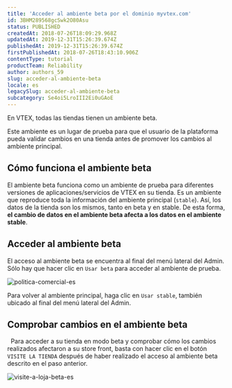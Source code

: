 ```yaml
---
title: 'Acceder al ambiente beta por el dominio myvtex.com'
id: 3BHM289568gcSwk2O80Asu
status: PUBLISHED
createdAt: 2018-07-26T18:09:29.968Z
updatedAt: 2019-12-31T15:26:39.674Z
publishedAt: 2019-12-31T15:26:39.674Z
firstPublishedAt: 2018-07-26T18:43:10.906Z
contentType: tutorial
productTeam: Reliability
author: authors_59
slug: acceder-al-ambiente-beta
locale: es
legacySlug: acceder-al-ambiente-beta
subcategory: Se4oi5LroIII2Ei0uGAoE
---
```


En VTEX, todas las tiendas tienen un ambiente beta.

Este ambiente es un lugar de prueba para que el usuario de la plataforma pueda validar cambios en una tienda antes de promover los cambios al ambiente principal.

## Cómo funciona el ambiente beta

El ambiente beta funciona como un ambiente de prueba para diferentes versiones de aplicaciones/servicios de VTEX en su tienda. Es un ambiente que reproduce toda la información del ambiente principal (`stable`). Así, los datos de la tienda son los mismos, tanto en beta y en stable. De esta forma, __el cambio de datos en el ambiente beta afecta a los datos en el ambiente stable__.

## Acceder al ambiente beta

El acceso al ambiente beta se encuentra al final del menú lateral del Admin. Sólo hay que hacer clic en `Usar beta` para acceder al ambiente de prueba.

![politica-comercial-es](//images.ctfassets.net/alneenqid6w5/6opF8h3ijmqoIkam4ugAim/d194277f2d7e26fc52fc967a866b7e4a/usar-beta-es.png)

<div class="alert alert-info">
Para volver al ambiente principal, haga clic en <code>Usar stable</code>, también ubicado al final del menú lateral del Admin.
</div>

## Comprobar cambios en el ambiente beta
 
Para acceder a su tienda en modo beta y comprobar cómo los cambios realizados afectaron a su store front, basta con hacer clic en el botón `VISITE LA TIENDA` después de haber realizado el acceso al ambiente beta descrito en el paso anterior.

![visite-a-loja-beta-es](//images.ctfassets.net/alneenqid6w5/7H26DYk6Oc0moGgckKu2gE/a44101d0044c62582c6af8c364157958/visite-a-loja-beta-es.png)
